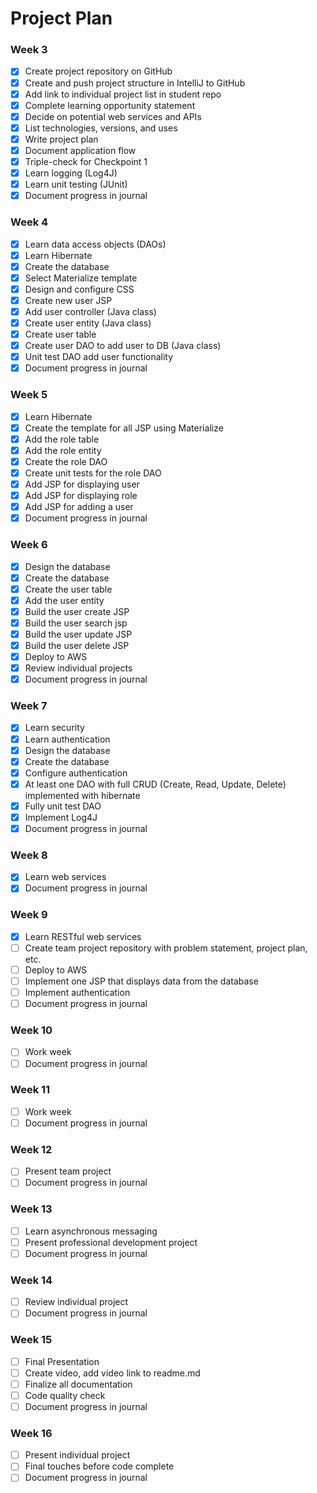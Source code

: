 # Project Plan

### Week 3
- [X] Create project repository on GitHub
- [X] Create and push project structure in IntelliJ to GitHub
- [X] Add link to individual project list in student repo
- [X] Complete learning opportunity statement
- [X] Decide on potential web services and APIs
- [X] List technologies, versions, and uses
- [X] Write project plan
- [X] Document application flow
- [X] Triple-check for Checkpoint 1
- [X] Learn logging (Log4J)
- [X] Learn unit testing (JUnit)
- [X] Document progress in journal

### Week 4
- [X] Learn data access objects (DAOs)
- [X] Learn Hibernate
- [X] Create the database
- [X] Select Materialize template
- [X] Design and configure CSS
- [X] Create new user JSP
- [X] Add user controller (Java class)
- [X] Create user entity (Java class)
- [X] Create user table
- [X] Create user DAO to add user to DB (Java class)
- [X] Unit test DAO add user functionality
- [X] Document progress in journal

### Week 5

- [X] Learn Hibernate
- [X] Create the template for all JSP using Materialize
- [X] Add the role table
- [X] Add the role entity
- [X] Create the role DAO
- [X] Create unit tests for the role DAO
- [X] Add JSP for displaying user
- [X] Add JSP for displaying role
- [X] Add JSP for adding a user
- [X] Document progress in journal

### Week 6

- [X] Design the database
- [X] Create the database
- [X] Create the user table
- [X] Add the user entity
- [X] Build the user create JSP
- [X] Build the user search jsp
- [X] Build the user update JSP
- [X] Build the user delete JSP
- [X] Deploy to AWS
- [X] Review individual projects
- [X] Document progress in journal

### Week 7
- [X] Learn security
- [X] Learn authentication
- [X] Design the database
- [X] Create the database
- [X] Configure authentication
- [X] At least one DAO with full CRUD (Create, Read, Update, Delete) 
  implemented with hibernate
- [X] Fully unit test DAO
- [X] Implement Log4J
- [X] Document progress in journal

### Week 8
- [X] Learn web services
- [X] Document progress in journal

### Week 9
- [X] Learn RESTful web services
- [ ] Create team project repository with problem statement, project 
  plan, etc.
- [ ] Deploy to AWS
- [ ] Implement one JSP that displays data from the database
- [ ] Implement authentication
- [ ] Document progress in journal

### Week 10
- [ ] Work week
- [ ] Document progress in journal

### Week 11
- [ ] Work week
- [ ] Document progress in journal

### Week 12
- [ ] Present team project
- [ ] Document progress in journal

### Week 13
- [ ] Learn asynchronous messaging
- [ ] Present professional development project
- [ ] Document progress in journal

### Week 14
- [ ] Review individual project
- [ ] Document progress in journal

### Week 15
- [ ] Final Presentation
- [ ] Create video, add video link to readme.md
- [ ] Finalize all documentation
- [ ] Code quality check
- [ ] Document progress in journal

### Week 16
- [ ] Present individual project
- [ ] Final touches before code complete
- [ ] Document progress in journal